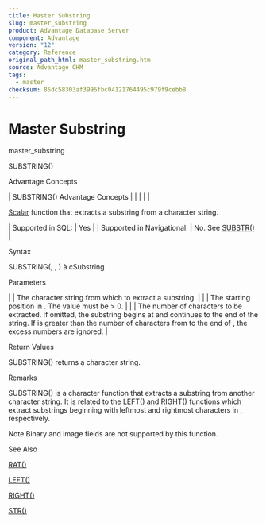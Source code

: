 ```yaml
---
title: Master Substring
slug: master_substring
product: Advantage Database Server
component: Advantage
version: "12"
category: Reference
original_path_html: master_substring.htm
source: Advantage CHM
tags:
  - master
checksum: 85dc58303af3996fbc04121764495c979f9cebb8
---
```


# Master Substring

master\_substring

SUBSTRING()

Advantage Concepts

| SUBSTRING()  Advantage Concepts |  |  |  |  |

[Scalar](master_supported_scalar_functions.md) function that extracts a substring from a character string.

| Supported in SQL: | Yes |
| Supported in Navigational: | No. See [SUBSTR()](master_substr.md) |

Syntax

SUBSTRING(<cString>, <nStart>, <nCount>) à cSubstring

Parameters

| <cString> | The character string from which to extract a substring. |
| <nStart> | The starting position in <cString>. The value must be > 0. |
| <nCount> | The number of characters to be extracted. If omitted, the substring begins at <nStart> and continues to the end of the string. If <nCount> is greater than the number of characters from <nStart> to the end of <cString>, the excess numbers are ignored. |

Return Values

SUBSTRING() returns a character string.

Remarks

SUBSTRING() is a character function that extracts a substring from another character string. It is related to the LEFT() and RIGHT() functions which extract substrings beginning with leftmost and rightmost characters in <cString>, respectively.

Note Binary and image fields are not supported by this function.

See Also

[RAT()](master_rat.md)

[LEFT()](master_left.md)

[RIGHT()](master_right.md)

[STR()](master_str.md)
